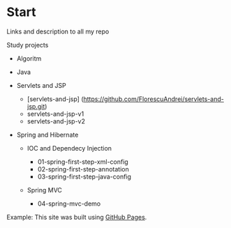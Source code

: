 # Start
Links and description to all my repo

Study projects

  - Algoritm
  
  - Java
  
  - Servlets and JSP
    - [servlets-and-jsp] (https://github.com/FlorescuAndrei/servlets-and-jsp.git)
    - servlets-and-jsp-v1
    - servlets-and-jsp-v2
   
  - Spring and Hibernate
  
      - IOC and Dependecy Injection
        - 01-spring-first-step-xml-config
        - 02-spring-first-step-annotation
        - 03-spring-first-step-java-config
        
      - Spring MVC
        - 04-spring-mvc-demo
  
  


Example:
This site was built using [GitHub Pages](https://pages.github.com/).
      

